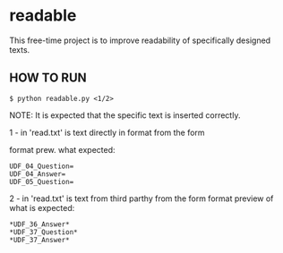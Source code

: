 # readable
This free-time project is to improve readability of specifically designed texts.


## HOW TO RUN
`$ python readable.py <1/2>`

NOTE: It is expected that the specific text is inserted correctly.

1 - in 'read.txt' is text directly in format from the form

format prew. what expected:
```
UDF_04_Question=
UDF_04_Answer=
UDF_05_Question=
```

2 - in 'read.txt' is text from third parthy from the form
format preview of what is expected:
```
*UDF_36_Answer*
*UDF_37_Question*
*UDF_37_Answer*
```
